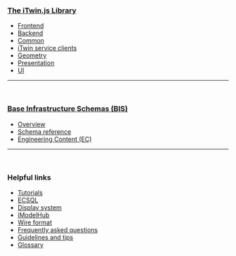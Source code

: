 ### [The iTwin.js Library](./index.md)

- [Frontend](./frontend/index.md)
- [Backend](./backend/index.md)
- [Common](./common/index.md)
- [iTwin service clients](./clients/index.md)
- [Geometry](./geometry/index.md)
- [Presentation]($docs/presentation/index.md)
- [UI](./ui/index.md)

---

&nbsp;

### [Base Infrastructure Schemas (BIS)](../bis/index.md)

- [Overview](../bis/index.md)
- [Schema reference](../bis/domains/index.md)
- [Engineering Content (EC)](../bis/ec/index.md)

---

&nbsp;

### Helpful links

- [Tutorials](./tutorials/index.md)
- [ECSQL](./ECSQL.md)
- [Display system](./display/index.md)
- [iModelHub](./iModelHub/index.md)
- [Wire format](./WireFormat.md)
- [Frequently asked questions](./faq.md)
- [Guidelines and tips](./guidelines/index.md)
- [Glossary](./Glossary.md)
